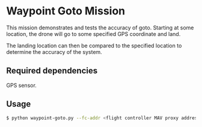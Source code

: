 # Waypoint Goto Mission

This mission demonstrates and tests the accuracy of goto.
Starting at some location, the drone will go to some specified GPS coordinate and land.

The landing location can then be compared to the specified location to determine the accuracy of the system.

## Required dependencies

GPS sensor.

## Usage

```bash
$ python waypoint-goto.py --fc-addr <flight controller MAV proxy address> --log-file <name of output log file>
```

